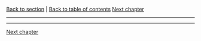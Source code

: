 [Back to section](./README.md) | [Back to table of contents](../README.md)
[Next chapter](./02_Characters.md)

---

---

[Next chapter](./02_Characters.md)
